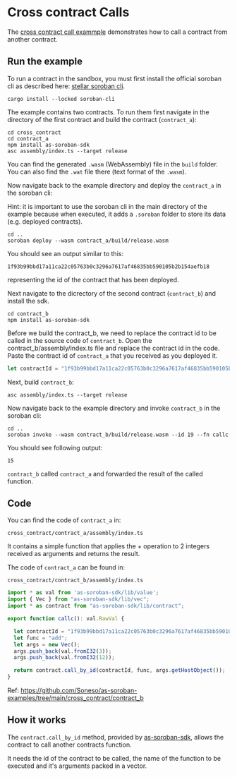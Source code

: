 # Cross contract Calls

The [cross contract call exammple](https://github.com/Soneso/as-soroban-examples/tree/main/cross_contract) demonstrates how to call a contract from another contract.


## Run the example

To run a contract in the sandbox, you must first install the official soroban cli as described here: [stellar soroban cli](https://github.com/stellar/soroban-cli).

```shell
cargo install --locked soroban-cli
```

The example contains two contracts. To run them first navigate in the directory of the first contract and build the contract (```contract_a```):

```shell
cd cross_contract
cd contract_a
npm install as-soroban-sdk
asc assembly/index.ts --target release
```

You can find the generated ```.wasm``` (WebAssembly) file in the ```build``` folder. You can also find the ```.wat``` file there (text format of the ```.wasm```).

Now navigate back to the example directory and deploy the ```contract_a``` in the soroban cli:

Hint: it is important to use the soroban cli in the main directory of the example because when executed, it adds a ```.soroban``` folder to store its data (e.g. deployed contracts).

```shell
cd ..
soroban deploy --wasm contract_a/build/release.wasm
```

You should see an output similar to this:
```shell
1f93b99bbd17a11ca22c05763b0c3296a7617af46835bb590105b2b154aefb18
```
representing the id of the contract that has been deployed.

Next navigate to the dicrectory of the second contract (```contract_b```) and install the sdk.

```shell
cd contract_b
npm install as-soroban-sdk
````

Before we build the contract_b, we need to replace the contract id to be called in the source code of ```contract_b```. 
Open the contract_b/assembly/index.ts file and replace the contract id in the code. Paste the contract id of ```contract_a``` that you received as you deployed it.

```typescript
let contractId = "1f93b99bbd17a11ca22c05763b0c3296a7617af46835bb590105b2b154aefb18";
```

Next, build ```contract_b```:

```shell
asc assembly/index.ts --target release
```

Now navigate back to the example directory and invoke ```contract_b``` in the soroban cli:

```shell
cd ..
soroban invoke --wasm contract_b/build/release.wasm --id 19 --fn callc
```

You should see following output:
```shell
15
```

```contract_b``` called ```contract_a``` and forwarded the result of the called function.


## Code

You can find the code of ```contract_a``` in:

```shell
cross_contract/contract_a/assembly/index.ts
```
It contains a simple function that applies the + operation to 2 integers received as arguments and returns the result.

The code of ```contract_a``` can be found in:

```shell
cross_contract/contract_b/assembly/index.ts
```


```typescript
import * as val from 'as-soroban-sdk/lib/value';
import { Vec } from "as-soroban-sdk/lib/vec";
import * as contract from "as-soroban-sdk/lib/contract";

export function callc(): val.RawVal {

  let contractId = "1f93b99bbd17a11ca22c05763b0c3296a7617af46835bb590105b2b154aefb18";
  let func = "add";
  let args = new Vec();
  args.push_back(val.fromI32(3));
  args.push_back(val.fromI32(12));

  return contract.call_by_id(contractId, func, args.getHostObject());
}
```

Ref: https://github.com/Soneso/as-soroban-examples/tree/main/cross_contract/contract_b

## How it works

The ```contract.call_by_id``` method, provided by [as-soroban-sdk](https://github.com/Soneso/as-soroban-sdk), allows the contract to call another contracts function.

It needs the id of the contract to be called, the name of the function to be executed and it's arguments packed in a vector.
